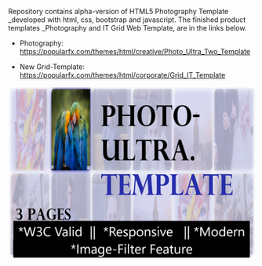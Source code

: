 Repository contains alpha-version of HTML5 Photography Template _developed with html, css, bootstrap and javascript.
The finished product templates _Photography and IT Grid Web Template, are in the links below.


+ Photography: https://popularfx.com/themes/html/creative/Photo_Ultra_Two_Template

+ New Grid-Template: https://popularfx.com/themes/html/corporate/Grid_IT_Template

![](preview.png)
